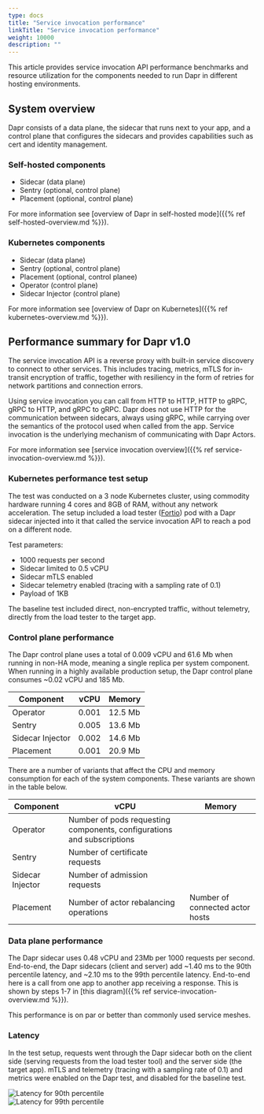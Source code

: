 ```yaml
---
type: docs
title: "Service invocation performance"
linkTitle: "Service invocation performance"
weight: 10000
description: ""
---
```

This article provides service invocation API performance benchmarks and resource utilization for the components needed to run Dapr in different hosting environments.

## System overview

Dapr consists of a data plane, the sidecar that runs next to your app, and a control plane that configures the sidecars and provides capabilities such as cert and identity management.

### Self-hosted components

* Sidecar (data plane)
* Sentry (optional, control plane)
* Placement (optional, control plane)

For more information see [overview of Dapr in self-hosted mode]({{% ref self-hosted-overview.md %}}).

### Kubernetes components

* Sidecar (data plane)
* Sentry (optional, control plane)
* Placement (optional, control planee)
* Operator (control plane)
* Sidecar Injector (control plane)

For more information see [overview of Dapr on Kubernetes]({{% ref kubernetes-overview.md %}}).

## Performance summary for Dapr v1.0

The service invocation API is a reverse proxy with built-in service discovery to connect to other services. This includes tracing, metrics, mTLS for in-transit encryption of traffic, together with resiliency in the form of retries for network partitions and connection errors.

Using service invocation you can call from HTTP to HTTP, HTTP to gRPC, gRPC to HTTP, and gRPC to gRPC. Dapr does not use HTTP for the communication between sidecars, always using gRPC, while carrying over the semantics of the protocol used when called from the app. Service invocation is the underlying mechanism of communicating with Dapr Actors.

For more information see [service invocation overview]({{% ref service-invocation-overview.md %}}).

### Kubernetes performance test setup

The test was conducted on a 3 node Kubernetes cluster, using commodity hardware running 4 cores and 8GB of RAM, without any network acceleration.
The setup included a load tester ([Fortio](https://github.com/fortio/fortio)) pod with a Dapr sidecar injected into it that called the service invocation API to reach a pod on a different node.

Test parameters:

* 1000 requests per second
* Sidecar limited to 0.5 vCPU
* Sidecar mTLS enabled
* Sidecar telemetry enabled (tracing with a sampling rate of 0.1)
* Payload of 1KB

The baseline test included direct, non-encrypted traffic, without telemetry, directly from the load tester to the target app.

### Control plane performance

The Dapr control plane uses a total of 0.009 vCPU and 61.6 Mb when running in non-HA mode, meaning a single replica per system component.
When running in a highly available production setup, the Dapr control plane consumes ~0.02 vCPU and 185 Mb.

| Component  | vCPU | Memory
| ------------- | ------------- | -------------
| Operator  | 0.001  | 12.5 Mb
| Sentry  | 0.005  | 13.6 Mb
| Sidecar Injector  | 0.002  | 14.6 Mb
| Placement | 0.001  | 20.9 Mb

There are a number of variants that affect the CPU and memory consumption for each of the system components. These variants are shown in the table below.

| Component  | vCPU | Memory
| ------------- | ------------- | ------------------------
| Operator  | Number of pods requesting components, configurations and subscriptions  |
| Sentry  | Number of certificate requests  |
| Sidecar Injector | Number of admission requests |
| Placement | Number of actor rebalancing operations | Number of connected actor hosts

### Data plane performance

The Dapr sidecar uses 0.48 vCPU and 23Mb per 1000 requests per second.
End-to-end, the Dapr sidecars (client and server) add ~1.40 ms to the 90th percentile latency, and ~2.10 ms to the 99th percentile latency. End-to-end here is a call from one app to another app receiving a response. This is shown by steps 1-7 in [this diagram]({{% ref service-invocation-overview.md %}}).

This performance is on par or better than commonly used service meshes.

### Latency

In the test setup, requests went through the Dapr sidecar both on the client side (serving requests from the load tester tool) and the server side (the target app).
mTLS and telemetry (tracing with a sampling rate of 0.1) and metrics were enabled on the Dapr test, and disabled for the baseline test.

<img src="/images/perf_invocation_p90.png" alt="Latency for 90th percentile">

<br>

<img src="/images/perf_invocation_p99.png" alt="Latency for 99th percentile">
